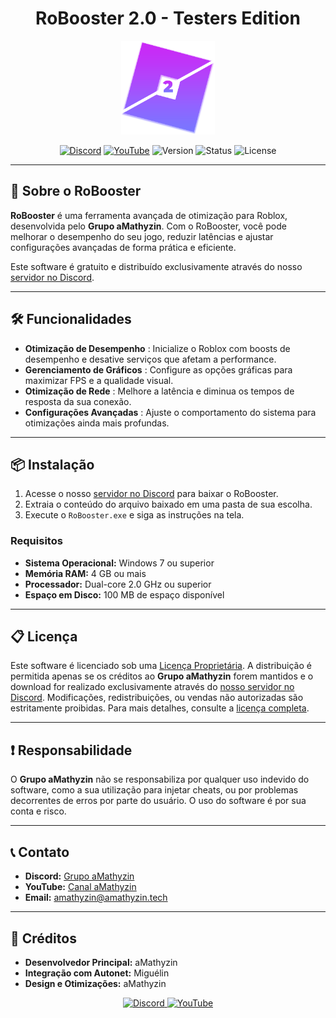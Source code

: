 <h1 align="center">RoBooster 2.0 - Testers Edition</h1>

<p align="center">
  <img src="./img/logo.png" alt="RoBooster Logo" width="150" height="150"/>
</p>

<p align="center">
  <a href="https://amathyzin.tech/discord"><img src="https://img.shields.io/badge/Discord-7289DA?style=for-the-badge&logo=discord&logoColor=white" alt="Discord"></a>
  <a href="https://youtube.com/@amathyzin"><img src="https://img.shields.io/badge/YouTube-FF0000?style=for-the-badge&logo=youtube&logoColor=white" alt="YouTube"></a>
  <img src="https://img.shields.io/badge/version-2.0-blue?style=for-the-badge" alt="Version">
  <img src="https://img.shields.io/badge/status-in%20development-orange?style=for-the-badge" alt="Status">
  <img src="https://img.shields.io/badge/license-proprietary-red?style=for-the-badge" alt="License">
</p>

---

## 🚀 Sobre o RoBooster

**RoBooster** é uma ferramenta avançada de otimização para Roblox, desenvolvida pelo **Grupo aMathyzin**. Com o RoBooster, você pode melhorar o desempenho do seu jogo, reduzir latências e ajustar configurações avançadas de forma prática e eficiente.

Este software é gratuito e distribuído exclusivamente através do nosso [servidor no Discord](https://amathyzin.tech/discord).

---

## 🛠️ Funcionalidades

- **Otimização de Desempenho** <i class="fa-solid fa-bolt"></i>: Inicialize o Roblox com boosts de desempenho e desative serviços que afetam a performance.
- **Gerenciamento de Gráficos** <i class="fa-solid fa-tv"></i>: Configure as opções gráficas para maximizar FPS e a qualidade visual.
- **Otimização de Rede** <i class="fa-solid fa-wifi"></i>: Melhore a latência e diminua os tempos de resposta da sua conexão.
- **Configurações Avançadas** <i class="fa-solid fa-sliders-h"></i>: Ajuste o comportamento do sistema para otimizações ainda mais profundas.

---

## 📦 Instalação

1. Acesse o nosso [servidor no Discord](https://amathyzin.tech/discord) para baixar o RoBooster.
2. Extraia o conteúdo do arquivo baixado em uma pasta de sua escolha.
3. Execute o `RoBooster.exe` e siga as instruções na tela.

### **Requisitos**

- **Sistema Operacional:** Windows 7 ou superior
- **Memória RAM:** 4 GB ou mais
- **Processador:** Dual-core 2.0 GHz ou superior
- **Espaço em Disco:** 100 MB de espaço disponível

---

## 📋 Licença

Este software é licenciado sob uma [Licença Proprietária](./LICENSE). A distribuição é permitida apenas se os créditos ao **Grupo aMathyzin** forem mantidos e o download for realizado exclusivamente através do [nosso servidor no Discord](https://amathyzin.tech/discord). Modificações, redistribuições, ou vendas não autorizadas são estritamente proibidas. Para mais detalhes, consulte a [licença completa](./LICENSE).

---

## ❗ Responsabilidade

O **Grupo aMathyzin** não se responsabiliza por qualquer uso indevido do software, como a sua utilização para injetar cheats, ou por problemas decorrentes de erros por parte do usuário. O uso do software é por sua conta e risco.

---

## 📞 Contato

- **Discord:** [Grupo aMathyzin](https://amathyzin.tech/discord)
- **YouTube:** [Canal aMathyzin](https://youtube.com/@amathyzin)
- **Email:** amathyzin@amathyzin.tech

---

## 🌟 Créditos

- **Desenvolvedor Principal:** aMathyzin
- **Integração com Autonet:** Miguélin
- **Design e Otimizações:** aMathyzin

<p align="center">
    <a href="https://amathyzin.tech/discord" target="_blank">
        <img src="https://img.shields.io/badge/Discord-7289DA?style=for-the-badge&logo=discord&logoColor=white" alt="Discord">
    </a>
    <a href="https://youtube.com/@amathyzin" target="_blank">
        <img src="https://img.shields.io/badge/YouTube-FF0000?style=for-the-badge&logo=youtube&logoColor=white" alt="YouTube">
    </a>
</p>
